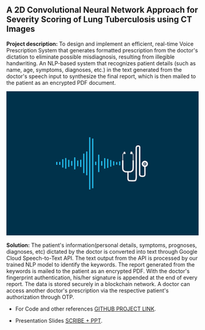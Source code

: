 ## A 2D Convolutional Neural Network Approach for Severity Scoring of Lung Tuberculosis using CT Images

**Project description:** To design and implement an efficient, real-time Voice Prescription System that generates formatted prescription from the doctor's dictation to eliminate possible misdiagnosis, resulting from illegible handwriting. An NLP-based system that recognizes patient details (such as name, age,
symptoms, diagnoses, etc.) in the text generated from the doctor's speech input to synthesize the final report, which is then mailed to the patient as an encrypted PDF document.

<img src="images/scribeplus.jpg?raw=true"/>

**Solution:** The patient's information(personal details, symptoms, prognoses, diagnoses, etc) dictated by the doctor is converted into text through Google Cloud Speech-to-Text API. The text output from the API is processed by our trained NLP model to identify the keywords. The report generated from the keywords is mailed to the patient as an encrypted PDF. With the doctor's fingerprint authentication, his/her signature is appended at the end of every report. The data is stored securely in a blockchain network. A doctor can access another doctor's prescription via the respective patient's authorization through OTP. 


- For Code and other references [GITHUB PROJECT LINK](https://github.com/DeepLearners-SSN).

- Presentation Slides [SCRIBE + PPT](https://github.com/DeepLearners-SSN).